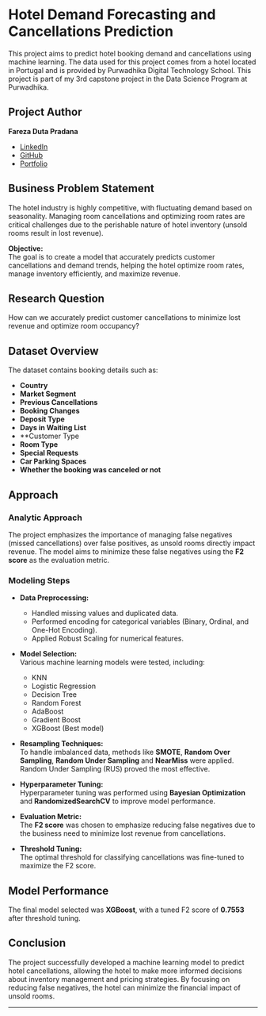 # Hotel Demand Forecasting and Cancellations Prediction

This project aims to predict hotel booking demand and cancellations using machine learning. The data used for this project comes from a hotel located in Portugal and is provided by Purwadhika Digital Technology School. This project is part of my 3rd capstone project in the Data Science Program at Purwadhika.

## Project Author

**Fareza Duta Pradana**  
- [LinkedIn](https://www.linkedin.com/in/muhammad-fareza-duta-pradana/)  
- [GitHub](https://www.github.com/s1llyyyy)  
- [Portfolio](https://www.datascienceportfol.io/farezaduta)

## Business Problem Statement

The hotel industry is highly competitive, with fluctuating demand based on seasonality. Managing room cancellations and optimizing room rates are critical challenges due to the perishable nature of hotel inventory (unsold rooms result in lost revenue).

**Objective:**  
The goal is to create a model that accurately predicts customer cancellations and demand trends, helping the hotel optimize room rates, manage inventory efficiently, and maximize revenue.

## Research Question

How can we accurately predict customer cancellations to minimize lost revenue and optimize room occupancy?

## Dataset Overview

The dataset contains booking details such as:
- **Country**
- **Market Segment**
- **Previous Cancellations**
- **Booking Changes**
- **Deposit Type**
- **Days in Waiting List**
- **Customer Type
- **Room Type**
- **Special Requests**
- **Car Parking Spaces**
- **Whether the booking was canceled or not**

## Approach

### Analytic Approach

The project emphasizes the importance of managing false negatives (missed cancellations) over false positives, as unsold rooms directly impact revenue. The model aims to minimize these false negatives using the **F2 score** as the evaluation metric.

### Modeling Steps

- **Data Preprocessing:**
  - Handled missing values and duplicated data.
  - Performed encoding for categorical variables (Binary, Ordinal, and One-Hot Encoding).
  - Applied Robust Scaling for numerical features.

- **Model Selection:**  
  Various machine learning models were tested, including:
  - KNN
  - Logistic Regression
  - Decision Tree
  - Random Forest
  - AdaBoost
  - Gradient Boost
  - XGBoost (Best model)

- **Resampling Techniques:**  
  To handle imbalanced data, methods like **SMOTE**, **Random Over Sampling**, **Random Under Sampling** and **NearMiss** were applied. Random Under Sampling (RUS) proved the most effective.

- **Hyperparameter Tuning:**  
  Hyperparameter tuning was performed using **Bayesian Optimization** and **RandomizedSearchCV** to improve model performance.

- **Evaluation Metric:**  
  The **F2 score** was chosen to emphasize reducing false negatives due to the business need to minimize lost revenue from cancellations.

- **Threshold Tuning:**  
  The optimal threshold for classifying cancellations was fine-tuned to maximize the F2 score.

## Model Performance

The final model selected was **XGBoost**, with a tuned F2 score of **0.7553** after threshold tuning.

## Conclusion

The project successfully developed a machine learning model to predict hotel cancellations, allowing the hotel to make more informed decisions about inventory management and pricing strategies. By focusing on reducing false negatives, the hotel can minimize the financial impact of unsold rooms.

---

